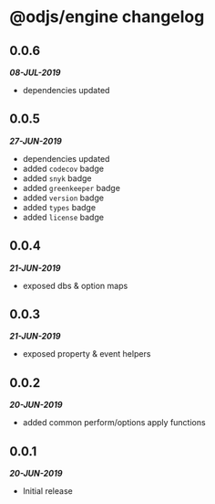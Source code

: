 # @odjs/engine changelog

## 0.0.6

***08-JUL-2019***

* dependencies updated

## 0.0.5

***27-JUN-2019***

* dependencies updated
* added `codecov` badge
* added `snyk` badge
* added `greenkeeper` badge
* added `version` badge
* added `types` badge
* added `license` badge

## 0.0.4

***21-JUN-2019***

* exposed dbs & option maps

## 0.0.3

***21-JUN-2019***

* exposed property & event helpers

## 0.0.2

***20-JUN-2019***

* added common perform/options apply functions

## 0.0.1

***20-JUN-2019***

* Initial release
